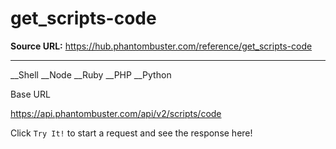# get_scripts-code

**Source URL:** https://hub.phantombuster.com/reference/get_scripts-code

---

__Shell __Node __Ruby __PHP __Python

Base URL

https://api.phantombuster.com/api/v2/scripts/code

Click `Try It!` to start a request and see the response here!